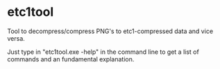# etc1tool
Tool to decompress/compress PNG's to etc1-compressed data and vice versa.

Just type in "etc1tool.exe -help" in the command line to get a list of commands and an fundamental explanation.
